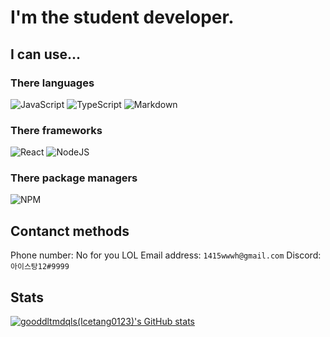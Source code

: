 # I'm the student developer.

## I can use...
### There languages
![JavaScript](https://img.shields.io/badge/javascript-%23323330.svg?style=for-the-badge&logo=javascript&logoColor=%23F7DF1E) ![TypeScript](https://img.shields.io/badge/typescript-%23007ACC.svg?style=for-the-badge&logo=typescript&logoColor=white) ![Markdown](https://img.shields.io/badge/markdown-%23000000.svg?style=for-the-badge&logo=markdown&logoColor=white) 

### There frameworks
![React](https://img.shields.io/badge/react-%2320232a.svg?style=for-the-badge&logo=react&logoColor=%2361DAFB) ![NodeJS](https://img.shields.io/badge/node.js-6DA55F?style=for-the-badge&logo=node.js&logoColor=white)

### There package managers
![NPM](https://img.shields.io/badge/NPM-%23000000.svg?style=for-the-badge&logo=npm&logoColor=white)

## Contanct methods
Phone number: No for you LOL
Email address: `1415wwwh@gmail.com`
Discord: `아이스탕12#9999`

## Stats
[![gooddltmdqls(Icetang0123)'s GitHub stats](https://github-readme-stats.vercel.app/api?username=gooddltmdqls&count_private=true)](https://github.com/anuraghazra/github-readme-stats)
